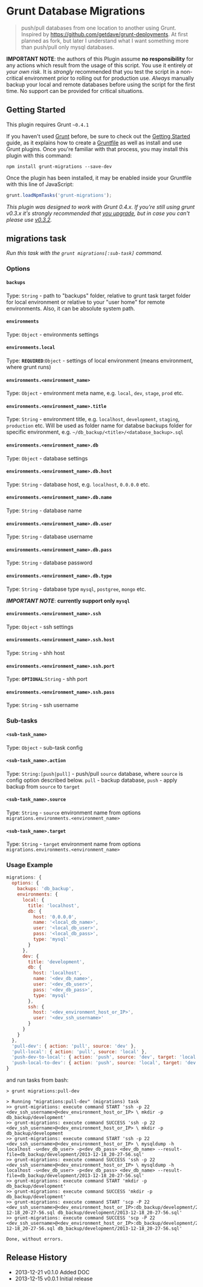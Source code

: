 # Grunt Database Migrations

> push/pull databases from one location to another using Grunt. Inspired by https://github.com/getdave/grunt-deployments. At first planned as fork, but later I understand what I want something more than push/pull only mysql databases.

**IMPORTANT NOTE**: the authors of this Plugin assume **no responsibility** for any actions which result from the usage of this script. You use it entirely *at your own risk*. It is *strongly* recommended that you test the script in a non-critical environment prior to rolling out for production use. *Always* manually backup your local and remote databases before using the script for the first time. No support can be provided for critical situations.

## Getting Started
This plugin requires Grunt `~0.4.1`

If you haven't used [Grunt](http://gruntjs.com/) before, be sure to check out the [Getting Started](http://gruntjs.com/getting-started) guide, as it explains how to create a [Gruntfile](http://gruntjs.com/sample-gruntfile) as well as install and use Grunt plugins. Once you're familiar with that process, you may install this plugin with this command:

```shell
npm install grunt-migrations --save-dev
```

Once the plugin has been installed, it may be enabled inside your Gruntfile with this line of JavaScript:

```js
grunt.loadNpmTasks('grunt-migrations');
```

*This plugin was designed to work with Grunt 0.4.x. If you're still using grunt v0.3.x it's strongly recommended that [you upgrade](http://gruntjs.com/upgrading-from-0.3-to-0.4), but in case you can't please use [v0.3.2](https://github.com/gruntjs/grunt-contrib-copy/tree/grunt-0.3-stable).*

## migrations task
_Run this task with the `grunt migrations[:sub-task]` command._

### Options

#### `backups`
Type: `String` - path to "backups" folder, relative to grunt task target folder for local environment or relative to your "user home" for remote environments. Also, it can be absolute system path. 

#### `environments`
Type: `Object` - environments settings

#### `environments.local`
Type: **`REQUIRED`**:`Object` - settings of local environment (means environment, where grunt runs)

#### `environments.<environment_name>`
Type: `Object` - environment meta name, e.g. `local`, `dev`, `stage`, `prod` etc.

#### `environments.<environment_name>.title`
Type: `String` - environment title, e.g. `localhost`, `development`, `staging`, `production` etc. Will be used as folder name for databse backups folder for specific environment, e.g. `~/db_backup/<title>/<database_backup>.sql`

#### `environments.<environment_name>.db`
Type: `Object` - database settings

#### `environments.<environment_name>.db.host`
Type: `String` - database host, e.g. `localhost`, `0.0.0.0` etc.

#### `environments.<environment_name>.db.name`
Type: `String` - database name

#### `environments.<environment_name>.db.user`
Type: `String` - database username

#### `environments.<environment_name>.db.pass`
Type: `String` - database password

#### `environments.<environment_name>.db.type`
Type: `String` - database type `mysql`, `postgree`, `mongo` etc. 

***IMPORTANT NOTE***: **currently support only `mysql`**

#### `environments.<environment_name>.ssh`
Type: `Object` - ssh settings

#### `environments.<environment_name>.ssh.host`
Type: `String` - shh host

#### `environments.<environment_name>.ssh.port`
Type: **`OPTIONAL`**:`String` - shh port

#### `environments.<environment_name>.ssh.pass`
Type: `String` - ssh username

### Sub-tasks

#### `<sub-task_name>`
Type: `Object` - sub-task config

#### `<sub-task_name>.action`
Type: `String:[push|pull]` - push/pull `source` database, where `source` is config option described below. `pull` - backup database, `push` - apply backup from `source` to `target`

#### `<sub-task_name>.source`
Type: `String` - `source` environment name from options `migrations.environments.<environment_name>`

#### `<sub-task_name>.target`
Type: `String` - `target` environment name from options `migrations.environments.<environment_name>`

### Usage Example

```js
migrations: {
  options: {
    backups: 'db_backup',
    environments: {
      local: {
        title: 'localhost',
        db: {
          host: '0.0.0.0',
          name: '<local_db_name>',
          user: '<local_db_user>',
          pass: '<local_db_pass>',
          type: 'mysql'
        }
      },
      dev: {
        title: 'development',
        db: {
          host: 'localhost',
          name: '<dev_db_name>',
          user: '<dev_db_user>',
          pass: '<dev_db_pass>',
          type: 'mysql'
        },
        ssh: {
          host: '<dev_environment_host_or_IP>',
          user: '<dev_ssh_username>'
        }
      }
    }
  },
  'pull-dev': { action: 'pull', source: 'dev' },
  'pull-local': { action: 'pull', source: 'local' },
  'push-dev-to-local': { action: 'push', source: 'dev', target: 'local' },
  'push-local-to-dev': { action: 'push', source: 'local', target: 'dev' }
}
```

and run tasks from bash:

```
> grunt migrations:pull-dev

> Running "migrations:pull-dev" (migrations) task
>> grunt-migrations: execute command START 'ssh -p 22 <dev_ssh_username>@<dev_environment_host_or_IP> \ mkdir -p db_backup/development'
>> grunt-migrations: execute command SUCCESS 'ssh -p 22 <dev_ssh_username>@<dev_environment_host_or_IP> \ mkdir -p db_backup/development
>> grunt-migrations: execute command START 'ssh -p 22 <dev_ssh_username>@<dev_environment_host_or_IP> \ mysqldump -h localhost -u<dev_db_user> -p<dev_db_pass> <dev_db_name> --result-file=db_backup/development/2013-12-18_20-27-56.sql'
>> grunt-migrations: execute command SUCCESS 'ssh -p 22 <dev_ssh_username>@<dev_environment_host_or_IP> \ mysqldump -h localhost -u<dev_db_user> -p<dev_db_pass> <dev_db_name> --result-file=db_backup/development/2013-12-18_20-27-56.sql'
>> grunt-migrations: execute command START 'mkdir -p db_backup/development'
>> grunt-migrations: execute command SUCCESS 'mkdir -p db_backup/development'
>> grunt-migrations: execute command START 'scp -P 22 <dev_ssh_username>@<dev_environment_host_or_IP>:db_backup/development/2013-12-18_20-27-56.sql db_backup/development/2013-12-18_20-27-56.sql'
>> grunt-migrations: execute command SUCCESS 'scp -P 22 <dev_ssh_username>@<dev_environment_host_or_IP>:db_backup/development/2013-12-18_20-27-56.sql db_backup/development/2013-12-18_20-27-56.sql'

Done, without errors.
```

## Release History

 * 2013-12-21   v0.1.0   Added DOC
 * 2013-12-15   v0.0.1   Initial release
